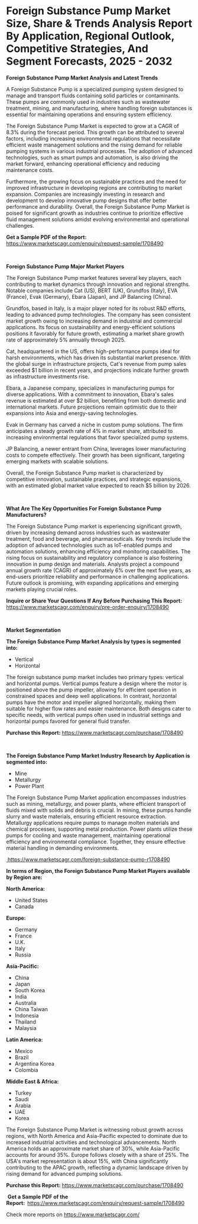 <p><h1>Foreign Substance Pump Market Size, Share & Trends Analysis Report By Application, Regional Outlook, Competitive Strategies, And Segment Forecasts, 2025 - 2032</h1></p><p><strong>Foreign Substance Pump Market Analysis and Latest Trends</strong></p>
<p><p>A Foreign Substance Pump is a specialized pumping system designed to manage and transport fluids containing solid particles or contaminants. These pumps are commonly used in industries such as wastewater treatment, mining, and manufacturing, where handling foreign substances is essential for maintaining operations and ensuring system efficiency.</p><p>The Foreign Substance Pump Market is expected to grow at a CAGR of 8.3% during the forecast period. This growth can be attributed to several factors, including increasing environmental regulations that necessitate efficient waste management solutions and the rising demand for reliable pumping systems in various industrial processes. The adoption of advanced technologies, such as smart pumps and automation, is also driving the market forward, enhancing operational efficiency and reducing maintenance costs.</p><p>Furthermore, the growing focus on sustainable practices and the need for improved infrastructure in developing regions are contributing to market expansion. Companies are increasingly investing in research and development to develop innovative pump designs that offer better performance and durability. Overall, the Foreign Substance Pump Market is poised for significant growth as industries continue to prioritize effective fluid management solutions amidst evolving environmental and operational challenges.</p></p>
<p><strong>Get a Sample PDF of the Report:&nbsp;</strong> <a href="https://www.marketscagr.com/enquiry/request-sample/1708490?utm_campaign=2454&utm_medium=2&utm_source=Github&utm_content=ia&utm_term=27032025&utm_id=foreign-substance-pump">https://www.marketscagr.com/enquiry/request-sample/1708490</a></p>
<p>&nbsp;</p>
<p><strong>Foreign Substance Pump Major Market Players</strong></p>
<p><p>The Foreign Substance Pump market features several key players, each contributing to market dynamics through innovation and regional strengths. Notable companies include Cat (US), BERT (UK), Grundfos (Italy), EVA (France), Evak (Germany), Ebara (Japan), and JP Balancing (China).</p><p>Grundfos, based in Italy, is a major player noted for its robust R&D efforts, leading to advanced pump technologies. The company has seen consistent market growth owing to increasing demand in industrial and commercial applications. Its focus on sustainability and energy-efficient solutions positions it favorably for future growth, estimating a market share growth rate of approximately 5% annually through 2025.</p><p>Cat, headquartered in the US, offers high-performance pumps ideal for harsh environments, which has driven its substantial market presence. With the global surge in infrastructure projects, Cat's revenue from pump sales exceeded $1 billion in recent years, and projections indicate further growth as infrastructure investments rise.</p><p>Ebara, a Japanese company, specializes in manufacturing pumps for diverse applications. With a commitment to innovation, Ebara's sales revenue is estimated at over $2 billion, benefiting from both domestic and international markets. Future projections remain optimistic due to their expansions into Asia and energy-saving technologies.</p><p>Evak in Germany has carved a niche in custom pump solutions. The firm anticipates a steady growth rate of 4% in market share, attributed to increasing environmental regulations that favor specialized pump systems.</p><p>JP Balancing, a newer entrant from China, leverages lower manufacturing costs to compete effectively. Their growth has been significant, targeting emerging markets with scalable solutions.</p><p>Overall, the Foreign Substance Pump market is characterized by competitive innovation, sustainable practices, and strategic expansions, with an estimated global market value expected to reach $5 billion by 2026.</p></p>
<p>&nbsp;</p>
<p><strong>What Are The Key Opportunities For Foreign Substance Pump Manufacturers?</strong></p>
<p><p>The Foreign Substance Pump market is experiencing significant growth, driven by increasing demand across industries such as wastewater treatment, food and beverage, and pharmaceuticals. Key trends include the adoption of advanced technologies such as IoT-enabled pumps and automation solutions, enhancing efficiency and monitoring capabilities. The rising focus on sustainability and regulatory compliance is also fostering innovation in pump design and materials. Analysts project a compound annual growth rate (CAGR) of approximately 6% over the next five years, as end-users prioritize reliability and performance in challenging applications. Future outlook is promising, with expanding applications and emerging markets playing crucial roles.</p></p>
<p><strong>Inquire or Share Your Questions If Any Before Purchasing This Report:</strong> <a href="https://www.marketscagr.com/enquiry/pre-order-enquiry/1708490?utm_campaign=2454&utm_medium=2&utm_source=Github&utm_content=ia&utm_term=27032025&utm_id=foreign-substance-pump">https://www.marketscagr.com/enquiry/pre-order-enquiry/1708490</a></p>
<p>&nbsp;</p>
<p><strong>Market Segmentation</strong></p>
<p><strong>The Foreign Substance Pump Market Analysis by types is segmented into:</strong></p>
<p><ul><li>Vertical</li><li>Horizontal</li></ul></p>
<p><p>The foreign substance pump market includes two primary types: vertical and horizontal pumps. Vertical pumps feature a design where the motor is positioned above the pump impeller, allowing for efficient operation in constrained spaces and deep well applications. In contrast, horizontal pumps have the motor and impeller aligned horizontally, making them suitable for higher flow rates and easier maintenance. Both designs cater to specific needs, with vertical pumps often used in industrial settings and horizontal pumps favored for general fluid transfer.</p></p>
<p><strong>Purchase this Report:&nbsp;</strong><a href="https://www.marketscagr.com/purchase/1708490?utm_campaign=2454&utm_medium=2&utm_source=Github&utm_content=ia&utm_term=27032025&utm_id=foreign-substance-pump">https://www.marketscagr.com/purchase/1708490</a></p>
<p>&nbsp;</p>
<p><strong>The Foreign Substance Pump Market Industry Research by Application is segmented into:</strong></p>
<p><ul><li>Mine</li><li>Metallurgy</li><li>Power Plant</li></ul></p>
<p><p>The Foreign Substance Pump Market application encompasses industries such as mining, metallurgy, and power plants, where efficient transport of fluids mixed with solids and debris is crucial. In mining, these pumps handle slurry and waste materials, ensuring efficient resource extraction. Metallurgy applications require pumps to manage molten materials and chemical processes, supporting metal production. Power plants utilize these pumps for cooling and waste management, maintaining operational efficiency and environmental compliance. Together, they ensure effective material handling in demanding environments.</p></p>
<p><a href="https://www.marketscagr.com/foreign-substance-pump-r1708490?utm_campaign=2454&utm_medium=2&utm_source=Github&utm_content=ia&utm_term=27032025&utm_id=foreign-substance-pump">&nbsp;https://www.marketscagr.com/foreign-substance-pump-r1708490</a></p>
<p><strong>In terms of Region, the Foreign Substance Pump Market Players available by Region are:</strong></p>
<p>
    <p> <strong> North America: </strong>
        <ul>
            <li>United States</li>
            <li>Canada</li>
        </ul>
        </p> 
    <p> <strong> Europe: </strong>
        <ul>
            <li>Germany</li>
            <li>France</li>
            <li>U.K.</li>
            <li>Italy</li>
            <li>Russia</li>
        </ul>
        </p> 
    <p> <strong> Asia-Pacific: </strong>
        <ul>
            <li>China</li>
            <li>Japan</li>
            <li>South Korea</li>
            <li>India</li>
            <li>Australia</li>
            <li>China Taiwan</li>
            <li>Indonesia</li>
            <li>Thailand</li>
            <li>Malaysia</li>
        </ul>
        </p> 
    <p> <strong> Latin America: </strong>
        <ul>
            <li>Mexico</li>
            <li>Brazil</li>
            <li>Argentina Korea</li>
            <li>Colombia</li>
        </ul>
        </p> 
    <p> <strong> Middle East & Africa: </strong>
        <ul>
            <li>Turkey</li>
            <li>Saudi</li>
            <li>Arabia</li>
            <li>UAE</li>
            <li>Korea</li>
        </ul>
    </p>
    </p>
<p><p>The Foreign Substance Pump Market is witnessing robust growth across regions, with North America and Asia-Pacific expected to dominate due to increased industrial activities and technological advancements. North America holds an approximate market share of 30%, while Asia-Pacific accounts for around 35%. Europe follows closely with a share of 25%. The USA's market representation is about 15%, with China significantly contributing to the APAC growth, reflecting a dynamic landscape driven by rising demand for advanced pumping solutions.</p></p>
<p><strong>Purchase this Report: </strong><a href="https://www.marketscagr.com/purchase/1708490?utm_campaign=2454&utm_medium=2&utm_source=Github&utm_content=ia&utm_term=27032025&utm_id=foreign-substance-pump">https://www.marketscagr.com/purchase/1708490</a></p>
<p>&nbsp;<strong>Get a Sample PDF of the Report:&nbsp;&nbsp;</strong><a href="https://www.marketscagr.com/enquiry/request-sample/1708490?utm_campaign=2454&utm_medium=2&utm_source=Github&utm_content=ia&utm_term=27032025&utm_id=foreign-substance-pump">https://www.marketscagr.com/enquiry/request-sample/1708490</a></p>
<p><strong></strong></p>
<p>Check more reports on <a href="https://www.marketscagr.com/?utm_campaign=2454&utm_medium=2&utm_source=Github&utm_content=ia&utm_term=27032025&utm_id=foreign-substance-pump">https://www.marketscagr.com/</a></p>